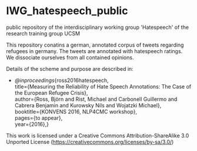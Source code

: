 # IWG_hatespeech_public
public repository of the interdisciplinary working group 'Hatespeech' of the research training group UCSM


This repository conatins a german, annotated corpus of tweets regarding refugees in germany.
The tweets are annotated with hatespeech ratings.
We dissociate ourselves from all contained opinions.


Details of the scheme and purpose are described in:

- _@inproceedings_{ross2016hatespeech,<br />
    title={Measuring the Reliability of Hate Speech Annotations: The Case of the European Refugee Crisis},<br />
    author={Ross, Björn and Rist, Michael and Carbonell Guillermo and Cabrera Benjamin and Kurowsky Nils and Wojatzki Michael},<br />
    booktitle={KONVENS 2016, NLP4CMC workshop},<br />
    pages={to appear},<br />
    year={2016},}

This work is licensed under a Creative Commons Attribution-ShareAlike 3.0 Unported License (https://creativecommons.org/licenses/by-sa/3.0/)

